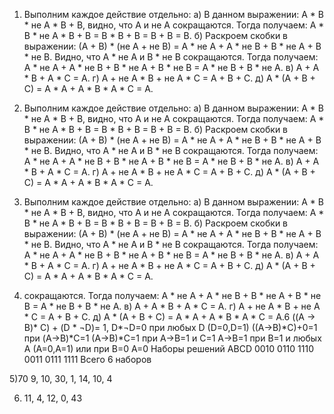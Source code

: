 1) Выполним каждое действие отдельно:
а) В данном выражении: А * В * не А * В + В, видно, что А и не А сокращаются.
Тогда получаем:
А * В * не А * В + В = В * В + В = В + В = В.
б) Раскроем скобки в выражении: 
(А + В) * (не А + не В) = А * не А + А * не В + В * не А + В * не В. Видно, что А * не А и В * не В сокращаются.
Тогда получаем:
А * не А + А * не В + В * не А + В * не В = А * не В + В * не А.
в) А + А * В + А * С = А.
г) А + не А * В + не А * С = А + В + С.
д) А * (А + В + С) = А * А + А * В * А * С = А.


2) Выполним каждое действие отдельно:
а) В данном выражении: А * В * не А * В + В, видно, что А и не А сокращаются.
Тогда получаем:
А * В * не А * В + В = В * В + В = В + В = В.
б) Раскроем скобки в выражении: 
(А + В) * (не А + не В) = А * не А + А * не В + В * не А + В * не В. Видно, что А * не А и В * не В сокращаются.
Тогда получаем:
А * не А + А * не В + В * не А + В * не В = А * не В + В * не А.
в) А + А * В + А * С = А.
г) А + не А * В + не А * С = А + В + С.
д) А * (А + В + С) = А * А + А * В * А * С = А.


3) Выполним каждое действие отдельно:
а) В данном выражении: А * В * не А * В + В, видно, что А и не А сокращаются.
Тогда получаем:
А * В * не А * В + В = В * В + В = В + В = В.
б) Раскроем скобки в выражении: 
(А + В) * (не А + не В) = А * не А + А * не В + В * не А + В * не В. Видно, что А * не А и В * не В сокращаются.
Тогда получаем:
А * не А + А * не В + В * не А + В * не В = А * не В + В * не А.
в) А + А * В + А * С = А.
г) А + не А * В + не А * С = А + В + С.
д) А * (А + В + С) = А * А + А * В * А * С = А.


4) сокращаются.
Тогда получаем:
А * не А + А * не В + В * не А + В * не В = А * не В + В * не А.
в) А + А * В + А * С = А.
г) А + не А * В + не А * С = А + В + С.
д) А * (А + В + С) = А * А + А * В * А * С = А.6 ((A → B)* C) + (D * ¬D)= 1, 
D*¬D=0 при любых D (D=0,D=1) ((A→B)*C)+0=1 при (A→B)*C=1 
(A→B)*C=1 при A→B=1 и С=1 A→B=1 при B=1 и любых A (A=0,A=1) или при B=0 A=0 
Наборы решений ABCD 
0010 0110 
1110 
0011 0111 
1111 Всего 6 наборов


5)70 9, 10, 30, 1, 14, 10, 4

6) 11, 4, 12, 0, 43
